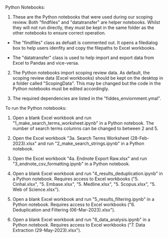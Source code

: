 Python Notebooks:

1. These are the Python notebooks that were used during our scoping review. Both "findfiles" and "datatransfer" 
are helper notebooks. Whilst they will not run directly, they must be kept in the same folder as the other 
notebooks to ensure correct operation.

- The "findfiles" class as defualt is commented out. It opens a filedialog box to help users idenfity and 
copy the filepaths to Excel workbooks.

- The "datatransfer" class is used to help import and export data from Excel to Pandas and vice-versa.

2. The Python notebooks import scoping review data. As default, the scoping review data (Excel workbooks) should be kept 
on the desktop in a folder called "ScopingData". This may be changed but the code in the Python notebooks 
must be edited accordingly.

3. The required dependencies are listed in the "fiddes_enviornment.ymal".


To run the Python notebooks:

1. Open a blank Excel workbook and run "1_make_search_terms_worksheet.ipynb" in a Python notebook.
The number of search terms columns can be changed to between 2 and 5.

2. Open the Excel workbook "3a. Search Terms Worksheet (28-Feb-2023).xlsx" and run "2_make_search_strings.ipynb" in a Python notebook.

3. Open the Excel workbook "4a. Endnote Export Raw.xlsx" and run "3_endnote_csv_formatting.ipynb" in a Python notebook.

4. Open a blank Excel workbook and run "4_results_deduplication.ipynb" in a Python notebook. Requires access 
to Excel workbooks ("5. Cinhal.xlsx", "5. Embase.xlsx", "5. Medline.xlsx", "5. Scopus.xlsx", "5. Web of Science.xlsx").

5. Open a blank Excel workbook and run "5_results_filtering.ipynb" in a Python notebook.
Requires access to Excel workbooks ("6. Deduplication and Filtering (06-Mar-2023).xlsx").

6. Open a blank Excel workbook and run "6_data_analysis.ipynb" in a Python notebook.
Requires access to Excel workbooks ("7. Data Extraction (29-May-2023).xlsx").
